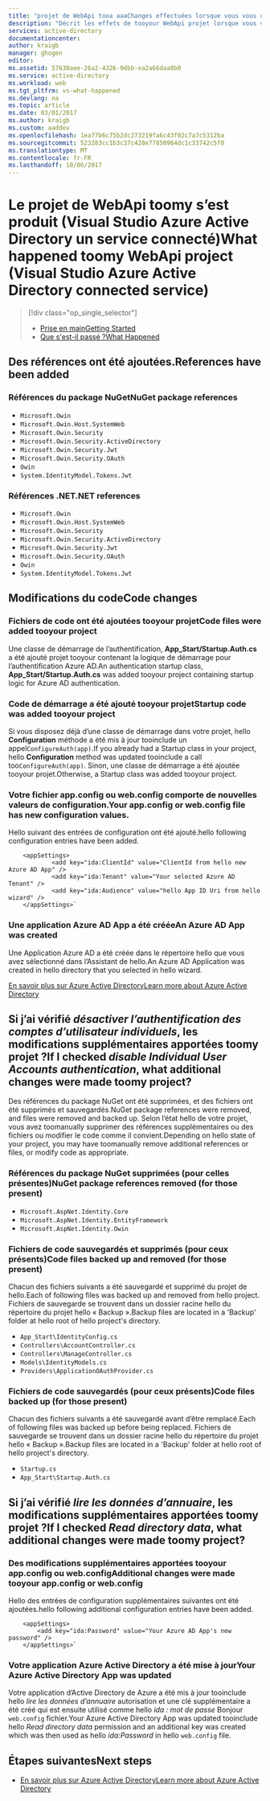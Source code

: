 ```yaml
---
title: "projet de WebApi tooa aaaChanges effectuées lorsque vous vous connectez tooAzure AD | Documents Microsoft"
description: "Décrit les effets de tooyour WebApi projet lorsque vous vous connectez tooAzure AD à l’aide de Visual Studio"
services: active-directory
documentationcenter: 
author: kraigb
manager: ghogen
editor: 
ms.assetid: 57630aee-26a2-4326-9dbb-ea2a66daa8b0
ms.service: active-directory
ms.workload: web
ms.tgt_pltfrm: vs-what-happened
ms.devlang: na
ms.topic: article
ms.date: 03/01/2017
ms.author: kraigb
ms.custom: aaddev
ms.openlocfilehash: 1ea77b6c75b2dc273219fa6c43f02c7a7c5312ba
ms.sourcegitcommit: 523283cc1b3c37c428e77850964dc1c33742c5f0
ms.translationtype: MT
ms.contentlocale: fr-FR
ms.lasthandoff: 10/06/2017
---
```

# <a name="what-happened-toomy-webapi-project-visual-studio-azure-active-directory-connected-service"></a><span data-ttu-id="afc2d-103">Le projet de WebApi toomy s’est produit (Visual Studio Azure Active Directory un service connecté)</span><span class="sxs-lookup"><span data-stu-id="afc2d-103">What happened toomy WebApi project (Visual Studio Azure Active Directory connected service)</span></span>
> [!div class="op_single_selector"]
> * [<span data-ttu-id="afc2d-104">Prise en main</span><span class="sxs-lookup"><span data-stu-id="afc2d-104">Getting Started</span></span>](vs-active-directory-webapi-getting-started.md)
> * [<span data-ttu-id="afc2d-105">Que s'est-il passé ?</span><span class="sxs-lookup"><span data-stu-id="afc2d-105">What Happened</span></span>](vs-active-directory-webapi-what-happened.md)
> 
> 

## <a name="references-have-been-added"></a><span data-ttu-id="afc2d-106">Des références ont été ajoutées.</span><span class="sxs-lookup"><span data-stu-id="afc2d-106">References have been added</span></span>
### <a name="nuget-package-references"></a><span data-ttu-id="afc2d-107">Références du package NuGet</span><span class="sxs-lookup"><span data-stu-id="afc2d-107">NuGet package references</span></span>
* `Microsoft.Owin`
* `Microsoft.Owin.Host.SystemWeb`
* `Microsoft.Owin.Security`
* `Microsoft.Owin.Security.ActiveDirectory`
* `Microsoft.Owin.Security.Jwt`
* `Microsoft.Owin.Security.OAuth`
* `Owin`
* `System.IdentityModel.Tokens.Jwt`

### <a name="net-references"></a><span data-ttu-id="afc2d-108">Références .NET</span><span class="sxs-lookup"><span data-stu-id="afc2d-108">.NET references</span></span>
* `Microsoft.Owin`
* `Microsoft.Owin.Host.SystemWeb`
* `Microsoft.Owin.Security`
* `Microsoft.Owin.Security.ActiveDirectory`
* `Microsoft.Owin.Security.Jwt`
* `Microsoft.Owin.Security.OAuth`
* `Owin`
* `System.IdentityModel.Tokens.Jwt`

## <a name="code-changes"></a><span data-ttu-id="afc2d-109">Modifications du code</span><span class="sxs-lookup"><span data-stu-id="afc2d-109">Code changes</span></span>
### <a name="code-files-were-added-tooyour-project"></a><span data-ttu-id="afc2d-110">Fichiers de code ont été ajoutées tooyour projet</span><span class="sxs-lookup"><span data-stu-id="afc2d-110">Code files were added tooyour project</span></span>
<span data-ttu-id="afc2d-111">Une classe de démarrage de l’authentification, **App_Start/Startup.Auth.cs** a été ajouté projet tooyour contenant la logique de démarrage pour l’authentification Azure AD.</span><span class="sxs-lookup"><span data-stu-id="afc2d-111">An authentication startup class, **App_Start/Startup.Auth.cs** was added tooyour project containing startup logic for Azure AD authentication.</span></span>

### <a name="startup-code-was-added-tooyour-project"></a><span data-ttu-id="afc2d-112">Code de démarrage a été ajouté tooyour projet</span><span class="sxs-lookup"><span data-stu-id="afc2d-112">Startup code was added tooyour project</span></span>
<span data-ttu-id="afc2d-113">Si vous disposez déjà d’une classe de démarrage dans votre projet, hello **Configuration** méthode a été mis à jour tooinclude un appel`ConfigureAuth(app)`.</span><span class="sxs-lookup"><span data-stu-id="afc2d-113">If you already had a Startup class in your project, hello **Configuration** method was updated tooinclude a call too`ConfigureAuth(app)`.</span></span> <span data-ttu-id="afc2d-114">Sinon, une classe de démarrage a été ajoutée tooyour projet.</span><span class="sxs-lookup"><span data-stu-id="afc2d-114">Otherwise, a Startup class was added tooyour project.</span></span>

### <a name="your-appconfig-or-webconfig-file-has-new-configuration-values"></a><span data-ttu-id="afc2d-115">Votre fichier app.config ou web.config comporte de nouvelles valeurs de configuration.</span><span class="sxs-lookup"><span data-stu-id="afc2d-115">Your app.config or web.config file has new configuration values.</span></span>
<span data-ttu-id="afc2d-116">Hello suivant des entrées de configuration ont été ajouté.</span><span class="sxs-lookup"><span data-stu-id="afc2d-116">hello following configuration entries have been added.</span></span>

```
    <appSettings>
            <add key="ida:ClientId" value="ClientId from hello new Azure AD App" />
            <add key="ida:Tenant" value="Your selected Azure AD Tenant" />
            <add key="ida:Audience" value="hello App ID Uri from hello wizard" />
    </appSettings>`
```

### <a name="an-azure-ad-app-was-created"></a><span data-ttu-id="afc2d-117">Une application Azure AD App a été créée</span><span class="sxs-lookup"><span data-stu-id="afc2d-117">An Azure AD App was created</span></span>
<span data-ttu-id="afc2d-118">Une Application Azure AD a été créée dans le répertoire hello que vous avez sélectionné dans l’Assistant de hello.</span><span class="sxs-lookup"><span data-stu-id="afc2d-118">An Azure AD Application was created in hello directory that you selected in hello wizard.</span></span>

[<span data-ttu-id="afc2d-119">En savoir plus sur Azure Active Directory</span><span class="sxs-lookup"><span data-stu-id="afc2d-119">Learn more about Azure Active Directory</span></span>](https://azure.microsoft.com/services/active-directory/)

## <a name="if-i-checked-disable-individual-user-accounts-authentication-what-additional-changes-were-made-toomy-project"></a><span data-ttu-id="afc2d-120">Si j’ai vérifié *désactiver l’authentification des comptes d’utilisateur individuels*, les modifications supplémentaires apportées toomy projet ?</span><span class="sxs-lookup"><span data-stu-id="afc2d-120">If I checked *disable Individual User Accounts authentication*, what additional changes were made toomy project?</span></span>
<span data-ttu-id="afc2d-121">Des références du package NuGet ont été supprimées, et des fichiers ont été supprimés et sauvegardés.</span><span class="sxs-lookup"><span data-stu-id="afc2d-121">NuGet package references were removed, and files were removed and backed up.</span></span> <span data-ttu-id="afc2d-122">Selon l’état hello de votre projet, vous avez toomanually supprimer des références supplémentaires ou des fichiers ou modifier le code comme il convient.</span><span class="sxs-lookup"><span data-stu-id="afc2d-122">Depending on hello state of your project, you may have toomanually remove additional references or files, or modify code as appropriate.</span></span>

### <a name="nuget-package-references-removed-for-those-present"></a><span data-ttu-id="afc2d-123">Références du package NuGet supprimées (pour celles présentes)</span><span class="sxs-lookup"><span data-stu-id="afc2d-123">NuGet package references removed (for those present)</span></span>
* `Microsoft.AspNet.Identity.Core`
* `Microsoft.AspNet.Identity.EntityFramework`
* `Microsoft.AspNet.Identity.Owin`

### <a name="code-files-backed-up-and-removed-for-those-present"></a><span data-ttu-id="afc2d-124">Fichiers de code sauvegardés et supprimés (pour ceux présents)</span><span class="sxs-lookup"><span data-stu-id="afc2d-124">Code files backed up and removed (for those present)</span></span>
<span data-ttu-id="afc2d-125">Chacun des fichiers suivants a été sauvegardé et supprimé du projet de hello.</span><span class="sxs-lookup"><span data-stu-id="afc2d-125">Each of following files was backed up and removed from hello project.</span></span> <span data-ttu-id="afc2d-126">Fichiers de sauvegarde se trouvent dans un dossier racine hello du répertoire du projet hello « Backup ».</span><span class="sxs-lookup"><span data-stu-id="afc2d-126">Backup files are located in a 'Backup' folder at hello root of hello project's directory.</span></span>

* `App_Start\IdentityConfig.cs`
* `Controllers\AccountController.cs`
* `Controllers\ManageController.cs`
* `Models\IdentityModels.cs`
* `Providers\ApplicationOAuthProvider.cs`

### <a name="code-files-backed-up-for-those-present"></a><span data-ttu-id="afc2d-127">Fichiers de code sauvegardés (pour ceux présents)</span><span class="sxs-lookup"><span data-stu-id="afc2d-127">Code files backed up (for those present)</span></span>
<span data-ttu-id="afc2d-128">Chacun des fichiers suivants a été sauvegardé avant d’être remplacé.</span><span class="sxs-lookup"><span data-stu-id="afc2d-128">Each of following files was backed up before being replaced.</span></span> <span data-ttu-id="afc2d-129">Fichiers de sauvegarde se trouvent dans un dossier racine hello du répertoire du projet hello « Backup ».</span><span class="sxs-lookup"><span data-stu-id="afc2d-129">Backup files are located in a 'Backup' folder at hello root of hello project's directory.</span></span>

* `Startup.cs`
* `App_Start\Startup.Auth.cs`

## <a name="if-i-checked-read-directory-data-what-additional-changes-were-made-toomy-project"></a><span data-ttu-id="afc2d-130">Si j’ai vérifié *lire les données d’annuaire*, les modifications supplémentaires apportées toomy projet ?</span><span class="sxs-lookup"><span data-stu-id="afc2d-130">If I checked *Read directory data*, what additional changes were made toomy project?</span></span>
### <a name="additional-changes-were-made-tooyour-appconfig-or-webconfig"></a><span data-ttu-id="afc2d-131">Des modifications supplémentaires apportées tooyour app.config ou web.config</span><span class="sxs-lookup"><span data-stu-id="afc2d-131">Additional changes were made tooyour app.config or web.config</span></span>
<span data-ttu-id="afc2d-132">Hello des entrées de configuration supplémentaires suivantes ont été ajoutées.</span><span class="sxs-lookup"><span data-stu-id="afc2d-132">hello following additional configuration entries have been added.</span></span>

```
    <appSettings>
        <add key="ida:Password" value="Your Azure AD App's new password" />
    </appSettings>`
```

### <a name="your-azure-active-directory-app-was-updated"></a><span data-ttu-id="afc2d-133">Votre application Azure Active Directory a été mise à jour</span><span class="sxs-lookup"><span data-stu-id="afc2d-133">Your Azure Active Directory App was updated</span></span>
<span data-ttu-id="afc2d-134">Votre application d’Active Directory de Azure a été mis à jour tooinclude hello *lire les données d’annuaire* autorisation et une clé supplémentaire a été créé qui est ensuite utilisé comme hello *ida : mot de passe* Bonjour `web.config` fichier.</span><span class="sxs-lookup"><span data-stu-id="afc2d-134">Your Azure Active Directory App was updated tooinclude hello *Read directory data* permission and an additional key was created which was then used as hello *ida:Password* in hello `web.config` file.</span></span>

## <a name="next-steps"></a><span data-ttu-id="afc2d-135">Étapes suivantes</span><span class="sxs-lookup"><span data-stu-id="afc2d-135">Next steps</span></span>
- [<span data-ttu-id="afc2d-136">En savoir plus sur Azure Active Directory</span><span class="sxs-lookup"><span data-stu-id="afc2d-136">Learn more about Azure Active Directory</span></span>](https://azure.microsoft.com/services/active-directory/)


